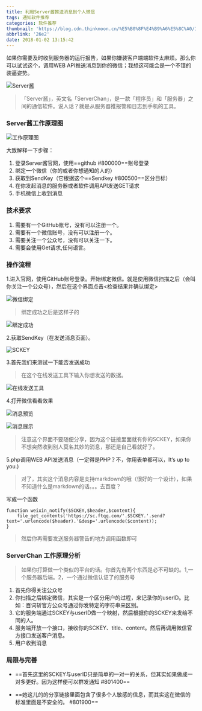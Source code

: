 ```yaml
---
title: 利用Server酱推送消息到个人微信
tags: 通知软件推荐
categories: 软件推荐
thumbnail: 'https://blog.cdn.thinkmoon.cn/%E5%B0%8F%E4%B9%A6%E5%8C%A0/1509075155084.jpg'
abbrlink: '26e2'
date: 2018-01-02 13:15:42
---
```

如果你需要及时收到服务器的运行报告，如果你嫌装客户端端软件太麻烦。那么你可以试试这个，调用WEB API推送消息到你的微信；我想这可能会是一个不错的装逼姿势。
<!-- more -->
![Server酱][1]


> 「Server酱」，英文名「ServerChan」，是一款「程序员」和「服务器」之间的通信软件。说人话？就是从服务器推报警和日志到手机的工具。


### Server酱工作原理图

![工作原理图][2]

大致解释一下步骤：

 1. 登录Server酱官网，使用==github #800000==账号登录
 2. 绑定一个微信（你的或者你想通知的人的）
 3. 获取到SendKey（它根据这个==Sendkey #800500==区分目标）
 4. 在你发起消息的服务器或者软件调用API发送GET请求
 5. 手机微信上收到消息

### 技术要求

 1. 需要有一个GitHub账号，没有可以注册一个。
 2. 需要有一个微信账号，没有可以注册一个。
 3. 需要关注一个公众号，没有可以关注一下。
 4. 需要会使用Get请求,任何语言。

### 操作流程

1.进入官网，使用GitHub账号登录。开始绑定微信。就是使用微信扫描之后（会叫你关注一个公众号），然后在这个界面点击<检查结果并确认绑定>

![微信绑定][3]

> 绑定成功之后是这样子的

![绑定成功][4]

2.获取SendKey（在发送消息页面）。

![SCKEY][5]

3.首先我们来测试一下能否发送成功

> 在这个在线发送工具下输入你想发送的数据。

![在线发送工具][6]

4.打开微信看看效果

![消息预览][7]

![消息展示][8]

> 注意这个界面不要随便分享，因为这个链接里面就有你的SCKEY，如果你不想突然收到别人莫名其妙的消息，那还是自己看就好了。

5.php调用WEB API发送消息（一定得是PHP？不，你用表单都可以，It‘s up to you.)

> 对了，其实这个消息内容是支持markdown的哦（很好的一个设计），如果不知道什么是markdown的话。。。去百度？

写成一个函数

	function weixin_notify($SCKEY,$header,$content){
		file_get_contents('https://sc.ftqq.com/'.$SCKEY.'.send?text='.urlencode($header).'&desp='.urlencode($content));
	}

> 然后你再需要发送服务器警告的地方调用函数即可

### ServerChan 工作原理分析

> 如果你打算做一个类似的平台的话。你首先有两个东西是必不可缺的。1,一个服务器后端。2，一个通过微信认证了的服务号

 1. 首先你得关注公众号
 2. 你扫描之后绑定微信，其实是一个区分用户的过程，来记录你的userID。比如：百词斩官方公众号通过你发特定的字符串来区别。
 3. 它的服务端通过SCKEY与userID做一个映射，然后根据你的SCKEY来发给不同的人。
 4. 服务端开放一个接口，接收你的SCKEY、title、content。然后再调用微信官方接口发送客户消息。
 5. 用户收到消息

### 局限与完善

- ==首先这里的SCKEY与userID只是简单的一对一的关系，但其实如果做成一对多更好。因为这样便可以群发通知 #801400==
- ==她这儿的的分享链接里面包含了很多个人敏感的信息，而其实这在微信的标准里面是不安全的。 #801900==

  [1]: https://blog.cdn.thinkmoon.cn/%E5%B0%8F%E4%B9%A6%E5%8C%A0/1509075155084.jpg
  [2]: https://blog.cdn.thinkmoon.cn/%E5%B0%8F%E4%B9%A6%E5%8C%A0/55ec21e37e46b.gif "工作原理图"
  [3]: https://blog.cdn.thinkmoon.cn/%E5%B0%8F%E4%B9%A6%E5%8C%A0/1509091155306.jpg
  [4]: https://blog.cdn.thinkmoon.cn/%E5%B0%8F%E4%B9%A6%E5%8C%A0/1509091329022.jpg
  [5]: https://blog.cdn.thinkmoon.cn/%E5%B0%8F%E4%B9%A6%E5%8C%A0/1509091540971.jpg
  [6]: https://blog.cdn.thinkmoon.cn/%E5%B0%8F%E4%B9%A6%E5%8C%A0/1509091667950.jpg
  [7]: https://blog.cdn.thinkmoon.cn/%E5%B0%8F%E4%B9%A6%E5%8C%A0/1509091830688.jpg
  [8]: https://blog.cdn.thinkmoon.cn/%E5%B0%8F%E4%B9%A6%E5%8C%A0/1509091860414.jpg
